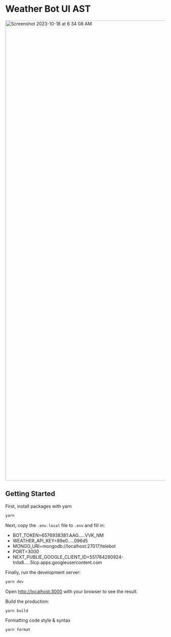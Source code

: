 # Weather Bot UI AST

<img width="1440" alt="Screenshot 2023-10-18 at 6 34 08 AM" src="https://github.com/henryziadtech/Weather-Bot-UI/assets/109102047/a6d88d38-daab-489d-995a-74a5e136d96d">

## Getting Started

First, install packages with
yarn

```bash
yarn
```

Next, copy the `.env.local` file to `.env` and fill in:

- BOT_TOKEN=6576938381:AAG.....VVK_NM
- WEATHER_API_KEY=89e0.....096d5
- MONGO_URI=mongodb://localhost:27017/telebot
- PORT=3000
- NEXT_PUBLIE_GOOGLE_CLIENT_ID=551764290924-trda8.....5lcp.apps.googleusercontent.com

Finally, run the development server:

```bash
yarn dev
```
Open [http://localhost:3000](http://localhost:3000) with your browser to see the result.

Build the production:

```bash
yarn build
```

Formatting code style & syntax

```bash
yarn format
```

